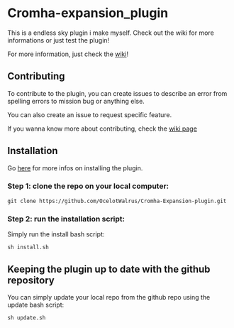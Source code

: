 # Cromha-expansion_plugin
This is a endless sky plugin i make myself. Check out the wiki for more informations or just test the plugin!

For more information, just check the [wiki](https://github.com/OcelotWalrus/Cromha-Expansion-plugin/wiki)!

## Contributing
To contribute to the plugin, you can create issues to describe an error from spelling errors to mission bug or anything else.

You can also create an issue to request specific feature.

If you wanna know more about contributing, check the [wiki page](https://github.com/OcelotWalrus/Cromha-Expansion-plugin/wiki/Contributor-Guide)

## Installation
Go [here](https://github.com/OcelotWalrus/Cromha-Expansion-plugin/wiki/User-Guide) for more infos on installing the plugin.
### Step 1: clone the repo on your local computer:
    git clone https://github.com/OcelotWalrus/Cromha-Expansion-plugin.git
### Step 2: run the installation script:
Simply run the install bash script:
    
    sh install.sh
## Keeping the plugin up to date with the github repository
You can simply update your local repo from the github repo using the update bash script:
    
    sh update.sh
